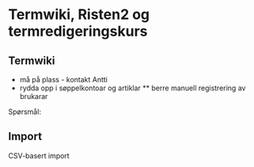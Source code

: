 # Termwiki, Risten2 og termredigeringskurs


## Termwiki

* må på plass - kontakt Antti
* rydda opp i søppelkontoar og artiklar
** berre manuell registrering av brukarar

Spørsmål:

## Import

CSV-basert import
